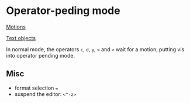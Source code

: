 # Operator-peding mode

[Motions](motion.md)

[Text objects](text_object.md)

In normal mode, the operators `c`, `d`, `y`, `<` and `>` wait for a motion, putting vis into operator pending mode.

## Misc

* format selection `=`
* suspend the editor: `<^-z>`

